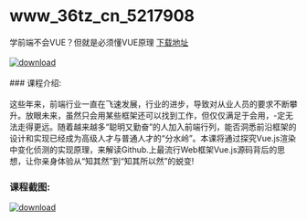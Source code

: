 # www_36tz_cn_5217908
学前端不会VUE？但就是必须懂VUE原理
[下载地址](http://www.36tz.cn/article/5217908 "下载地址")
<br/></br>[![download](http://36tz.cn/muke_img/2021_01_1-106-300x172.png "下载地址")](http://www.36tz.cn/article/5217908 "下载地址")
<br/></br>### 课程介绍:<br/></br>这些年来，前端行业一直在飞速发展，行业的进步，导致对从业人员的要求不断攀升。放眼未来，虽然只会用某些框架还可以找到工作，但仅仅满足于会用，-定无法走得更远。随着越来越多“聪明又勤奋”的人加入前端行列，能否洞悉前沿框架的设计和实现已经成为高级人才与普通人才的“分水岭”。本课将通过探究Vue.js渲染中变化侦测的实现原理，来解读Github.上最流行Web框架Vue.js源码背后的思想，让你亲身体验从“知其然”到“知其所以然”的蜕变!

### 课程截图:
[![download](http://36tz.cn/muke_img/2021_01_2-123.png "下载地址")](http://www.36tz.cn/article/5217908 "下载地址")
